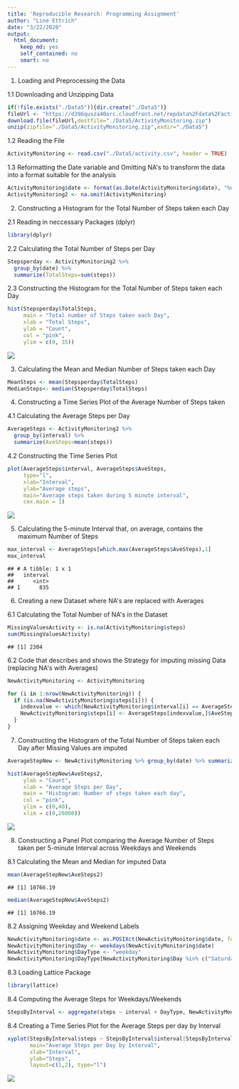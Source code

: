 ```yaml
---
title: 'Reproducible Research: Programming Assignment'
author: "Line Ettrich"
date: "3/22/2020"
output: 
  html_document: 
    keep_md: yes
    self_contained: no
    smart: no
---
```



1. Loading and Preprocessing the Data

1.1 Downloading and Unzipping Data 

```r
if(!file.exists("./Data5")){dir.create("./Data5")}
fileUrl <- "https://d396qusza40orc.cloudfront.net/repdata%2Fdata%2Factivity.zip"
download.file(fileUrl,destfile="./Data5/ActivityMonitoring.zip")
unzip(zipfile="./Data5/ActivityMonitoring.zip",exdir="./Data5")
```

1.2 Reading the File

```r
ActivityMonitoring <- read.csv("./Data5/activity.csv", header = TRUE)
```

1.3 Reformatting the Date variable and Omitting NA's to transform the data into a format suitable for the analysis

```r
ActivityMonitoring$date <- format(as.Date(ActivityMonitoring$date), "%d/%m/%y")
ActivityMonitoring2 <- na.omit(ActivityMonitoring)
```

2. Constructing a Histogram for the Total Number of Steps taken each Day

2.1 Reading in neccessary Packages (dplyr)

```r
library(dplyr)
```

2.2 Calculating the Total Number of Steps per Day 

```r
Stepsperday <- ActivityMonitoring2 %>% 
  group_by(date) %>% 
  summarize(TotalSteps=sum(steps))
```

2.3 Constructing the Histogram for the Total Number of Steps taken each Day 

```r
hist(Stepsperday$TotalSteps, 
     main = "Total number of Steps taken each Day", 
     xlab = "Total Steps", 
     ylab = "Count", 
     col = "pink",
     ylim = c(0, 35))
```

![](PA1_template_files/figure-html/unnamed-chunk-6-1.png)<!-- -->

3. Calculating the Mean and Median Number of Steps taken each Day

```r
MeanSteps <- mean(Stepsperday$TotalSteps)
MedianSteps<- median(Stepsperday$TotalSteps)
```

4. Constructing a Time Series Plot of the Average Number of Steps taken

4.1 Calculating the Average Steps per Day

```r
AverageSteps <- ActivityMonitoring2 %>%
  group_by(interval) %>%
  summarize(AveSteps=mean(steps))
```

4.2 Constructing the Time Series Plot

```r
plot(AverageSteps$interval, AverageSteps$AveSteps, 
     type="l",
     xlab="Interval",
     ylab="Average steps",
     main="Average steps taken during 5 minute interval",
     cex.main = 1)
```

![](PA1_template_files/figure-html/unnamed-chunk-9-1.png)<!-- -->

5. Calculating the 5-minute Interval that, on average, contains the maximum Number of Steps

```r
max_interval <- AverageSteps[which.max(AverageSteps$AveSteps),1]
max_interval
```

```
## # A tibble: 1 x 1
##   interval
##      <int>
## 1      835
```

6. Creating a new Dataset where NA's are replaced with Averages 

6.1 Calculating the Total Number of NA's in the Dataset

```r
MissingValuesActivity <- is.na(ActivityMonitoring$steps)
sum(MissingValuesActivity)
```

```
## [1] 2304
```

6.2 Code that describes and shows the Strategy for imputing missing Data (replacing NA's with Averages)

```r
NewActivityMonitoring <- ActivityMonitoring

for (i in 1:nrow(NewActivityMonitoring)) {
  if (is.na(NewActivityMonitoring$steps[i])) {
    indexvalue <- which(NewActivityMonitoring$interval[i] == AverageSteps$interval)
    NewActivityMonitoring$steps[i] <- AverageSteps[indexvalue,]$AveSteps
  }
}
```

7. Constructing the Histogram of the Total Number of Steps taken each Day after Missing Values are imputed

```r
AverageStepNew <- NewActivityMonitoring %>% group_by(date) %>% summarize(AveSteps2= sum(steps))

hist(AverageStepNew$AveSteps2,
     ylab = "Count",
     xlab = "Average Steps per Day",
     main = "Histogram: Number of steps taken each day",
     col = "pink",
     ylim = c(0,40),
     xlim = c(0,28000))
```

![](PA1_template_files/figure-html/unnamed-chunk-13-1.png)<!-- -->

8. Constructing a Panel Plot comparing the Average Number of Steps taken per 5-minute Interval across Weekdays and Weekends

8.1 Calculating the Mean and Median for imputed Data

```r
mean(AverageStepNew$AveSteps2)
```

```
## [1] 10766.19
```

```r
median(AverageStepNew$AveSteps2)
```

```
## [1] 10766.19
```

8.2 Assigning Weekday and Weekend Labels 

```r
NewActivityMonitoring$date <- as.POSIXct(NewActivityMonitoring$date, format = "%d/%m/%y")
NewActivityMonitoring$Day <- weekdays(NewActivityMonitoring$date)
NewActivityMonitoring$DayType <- "weekday"
NewActivityMonitoring$DayType[NewActivityMonitoring$Day %in% c("Saturday", "Sunday")] <- "weekend"
```

8.3 Loading Lattice Package

```r
library(lattice)
```

8.4 Computing the Average Steps for Weekdays/Weekends

```r
StepsByInterval <- aggregate(steps ~ interval + DayType, NewActivityMonitoring, mean)
```

8.4 Creating a Time Series Plot for the Average Steps per day by Interval

```r
xyplot(StepsByInterval$steps ~ StepsByInterval$interval|StepsByInterval$DayType, 
       main="Average Steps per Day by Interval",
       xlab="Interval", 
       ylab="Steps",
       layout=c(1,2), type="l")
```

![](PA1_template_files/figure-html/unnamed-chunk-18-1.png)<!-- -->
